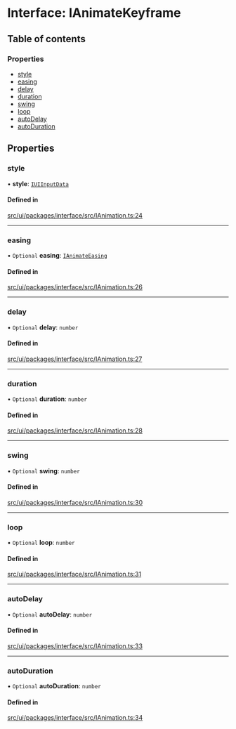 # Interface: IAnimateKeyframe

## Table of contents

### Properties

- [style](IAnimateKeyframe.md#style)
- [easing](IAnimateKeyframe.md#easing)
- [delay](IAnimateKeyframe.md#delay)
- [duration](IAnimateKeyframe.md#duration)
- [swing](IAnimateKeyframe.md#swing)
- [loop](IAnimateKeyframe.md#loop)
- [autoDelay](IAnimateKeyframe.md#autodelay)
- [autoDuration](IAnimateKeyframe.md#autoduration)

## Properties

### style

• **style**: [`IUIInputData`](IUIInputData.md)

#### Defined in

[src/ui/packages/interface/src/IAnimation.ts:24](https://github.com/leaferjs/leafer-ui/blob/a20ecb9bdfba27311c7c73d6d251875f5dedca2b/packages/interface/src/IAnimation.ts#L24)

___

### easing

• `Optional` **easing**: [`IAnimateEasing`](../modules.md#ianimateeasing)

#### Defined in

[src/ui/packages/interface/src/IAnimation.ts:26](https://github.com/leaferjs/leafer-ui/blob/a20ecb9bdfba27311c7c73d6d251875f5dedca2b/packages/interface/src/IAnimation.ts#L26)

___

### delay

• `Optional` **delay**: `number`

#### Defined in

[src/ui/packages/interface/src/IAnimation.ts:27](https://github.com/leaferjs/leafer-ui/blob/a20ecb9bdfba27311c7c73d6d251875f5dedca2b/packages/interface/src/IAnimation.ts#L27)

___

### duration

• `Optional` **duration**: `number`

#### Defined in

[src/ui/packages/interface/src/IAnimation.ts:28](https://github.com/leaferjs/leafer-ui/blob/a20ecb9bdfba27311c7c73d6d251875f5dedca2b/packages/interface/src/IAnimation.ts#L28)

___

### swing

• `Optional` **swing**: `number`

#### Defined in

[src/ui/packages/interface/src/IAnimation.ts:30](https://github.com/leaferjs/leafer-ui/blob/a20ecb9bdfba27311c7c73d6d251875f5dedca2b/packages/interface/src/IAnimation.ts#L30)

___

### loop

• `Optional` **loop**: `number`

#### Defined in

[src/ui/packages/interface/src/IAnimation.ts:31](https://github.com/leaferjs/leafer-ui/blob/a20ecb9bdfba27311c7c73d6d251875f5dedca2b/packages/interface/src/IAnimation.ts#L31)

___

### autoDelay

• `Optional` **autoDelay**: `number`

#### Defined in

[src/ui/packages/interface/src/IAnimation.ts:33](https://github.com/leaferjs/leafer-ui/blob/a20ecb9bdfba27311c7c73d6d251875f5dedca2b/packages/interface/src/IAnimation.ts#L33)

___

### autoDuration

• `Optional` **autoDuration**: `number`

#### Defined in

[src/ui/packages/interface/src/IAnimation.ts:34](https://github.com/leaferjs/leafer-ui/blob/a20ecb9bdfba27311c7c73d6d251875f5dedca2b/packages/interface/src/IAnimation.ts#L34)
